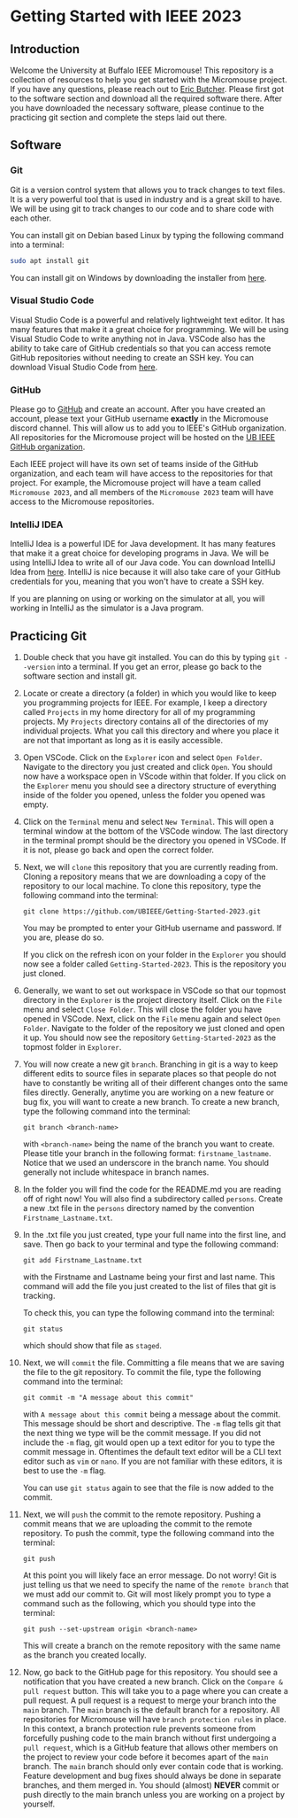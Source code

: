 # Getting Started with IEEE 2023

## Introduction

Welcome the University at Buffalo IEEE Micromouse! This repository is a collection of resources to help you get started with the Micromouse project. If you have any questions, please reach out to [Eric Butcher](mailto:ericbutc@buffalo.edu). Please first got to the software section and download all the required software there. After you have downloaded the necessary software, please continue to the practicing git section and complete the steps laid out there. 

## Software

### Git

Git is a version control system that allows you to track changes to text files. It is a very powerful tool that is used in industry and is a great skill to have. We will be using git to track changes to our code and to share code with each other.

You can install git on Debian based Linux by typing the following command into a terminal:

```bash
sudo apt install git
```

You can install git on Windows by downloading the installer from [here](https://git-scm.com/download/win).

### Visual Studio Code

Visual Studio Code is a powerful and relatively lightweight text editor. It has many features that make it a great choice for programming. We will be using Visual Studio Code to write anything not in Java. VSCode also has the ability to take care of GitHub credentials so that you can access remote GitHub repositories without needing to create an SSH key. You can download Visual Studio Code from [here](https://code.visualstudio.com/download).

### GitHub 

Please go to [GitHub](https://github.com/) and create an account. After you have created an account, please text your GitHub username __exactly__ in the Micromouse discord channel. This will allow us to add you to IEEE's GitHub organization. All repositories for the Micromouse project will be hosted on the [UB IEEE GitHub organization](https://github.com/). 

Each IEEE project will have its own set of teams inside of the GitHub organization, and each team will have access to the repositories for that project. For example, the Micromouse project will have a team called `Micromouse 2023`, and all members of the `Micromouse 2023` team will have access to the Micromouse repositories. 

### IntelliJ IDEA

IntelliJ Idea is a powerful IDE for Java development. It has many features that make it a great choice for developing programs in Java. We will be using IntelliJ Idea to write all of our Java code. You can download IntelliJ Idea from [here](https://www.jetbrains.com/idea/download/). IntelliJ is nice because it will also take care of your GitHub credentials for you, meaning that you won't have to create a SSH key. 

If you are planning on using or working on the simulator at all, you will working in IntelliJ as the simulator is a Java program. 

## Practicing Git

1. Double check that you have git installed. You can do this by typing `git --version` into a terminal. If you get an error, please go back to the software section and install git.

2. Locate or create a directory (a folder) in which you would like to keep you programming projects for IEEE. For example, I keep a directory called `Projects` in my home directory for all of my programming projects. My `Projects` directory contains all of the directories of my individual projects. What you call this directory and where you place it are not that important as long as it is easily accessible.

3. Open VSCode. Click on the `Explorer` icon and select `Open Folder`. Navigate to the directory you just created and click `Open`. You should now have a workspace open in VScode within that folder. If you click on the `Explorer` menu you should see a directory structure of everything inside of the folder you opened, unless the folder you opened was empty. 

4. Click on the `Terminal` menu and select `New Terminal`. This will open a terminal window at the bottom of the VSCode window. The last directory in the terminal prompt should be the directory you opened in VSCode. If it is not, please go back and open the correct folder. 

5. Next, we will `clone` this repository that you are currently reading from. Cloning a repository means that we are downloading a copy of the repository to our local machine. To clone this repository, type the following command into the terminal:

    ```
    git clone https://github.com/UBIEEE/Getting-Started-2023.git
    ```

    You may be prompted to enter your GitHub username and password. If you are, please do so. 

    If you click on the refresh icon on your folder in the `Explorer` you should now see a folder called `Getting-Started-2023`. This is the repository you just cloned. 

6. Generally, we want to set out workspace in VSCode so that our topmost directory in the `Explorer` is the project directory itself. Click on the `File` menu and select `Close Folder`. This will close the folder you have opened in VSCode. Next, click on the `File` menu again and select `Open Folder`. Navigate to the folder of the repository we just cloned and open it up. You should now see the repository `Getting-Started-2023` as the topmost folder in `Explorer`.

7. You will now create a new git `branch`. Branching in git is a way to keep different edits to source files in separate places so that people do not have to constantly be writing all of their different changes onto the same files directly. Generally, anytime you are working on a new feature or bug fix, you will want to create a new branch. To create a new branch, type the following command into the terminal:

    ```
    git branch <branch-name>
    ```
    with `<branch-name>` being the name of the branch you want to create. Please title your branch in the following format: `firstname_lastname`. Notice that we used an underscore in the branch name. You should generally not include whitespace in branch names. 

8. In the folder you will find the code for the README.md you are reading off of right now! You will also find a subdirectory called `persons`. Create a new .txt file in the `persons` directory named by the convention `Firstname_Lastname.txt`. 

9. In the .txt file you just created, type your full name into the first line, and save. Then go back to your terminal and type the following command:
    ```
    git add Firstname_Lastname.txt
    ```
    with the Firstname and Lastname being your first and last name. This command will add the file you just created to the list of files that git is tracking.

    To check this, you can type the following command into the terminal:
    ```
    git status
    ```
    which should show that file as `staged`. 

10. Next, we will `commit` the file. Committing a file means that we are saving the file to the git repository. To commit the file, type the following command into the terminal:
    ```
    git commit -m "A message about this commit"
    ```

    with `A message about this commit` being a message about the commit. This message should be short and descriptive. The `-m` flag tells git that the next thing we type will be the commit message. If you did not include the `-m` flag, git would open up a text editor for you to type the commit message in. Oftentimes the default text editor will be a CLI text editor such as `vim` or `nano`. If you are not familiar with these editors, it is best to use the `-m` flag.

    You can use `git status` again to see that the file is now added to the commit.

11. Next, we will `push` the commit to the remote repository. Pushing a commit means that we are uploading the commit to the remote repository. To push the commit, type the following command into the terminal:
    ```
    git push
    ```

    At this point you will likely face an error message. Do not worry! Git is just telling us that we need to specify the name of the `remote branch` that we must add our commit to. Git will most likely prompt you to type a command such as the following, which you should type into the terminal:
    ```
    git push --set-upstream origin <branch-name>
    ```

    This will create a branch on the remote repository with the same name as the branch you created locally.

12. Now, go back to the GitHub page for this repository. You should see a notification that you have created a new branch. Click on the `Compare & pull request` button. This will take you to a page where you can create a pull request. A pull request is a request to merge your branch into the `main` branch. The `main` branch is the default branch for a repository. All repositories for Micromouse will have `branch protection rules` in place. In this context, a branch protection rule prevents someone from forcefully pushing code to the main branch without first undergoing a `pull request`, which is a GitHub feature that allows other members on the project to review your code before it becomes apart of the `main` branch. The `main` branch should only ever contain code that is working. Feature development and bug fixes should always be done in separate branches, and them merged in. You should (almost) __NEVER__ commit or push directly to the main branch unless you are working on a project by yourself. 
